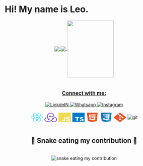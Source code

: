 <h1> Hi! My name is Leo. </h1>

<div align="center">
  <a href="https://github.com/Leeo-Henrique">
  <img height="180em"   align="center" src="https://github-readme-stats.vercel.app/api?username=Leeo-Henrique&show_icons=true&theme=react&include_all_commits=true&count_private=true"/>
  <img height="180em"  align="center" src="https://github-readme-stats.vercel.app/api/top-langs/?username=Leeo-Henrique&layout=compact&langs_count=7&theme=react" />
    <img align="center" width="148" height="180" src="https://media1.tenor.com/images/68e8337fb4eb7e40645d832c64762a8b/tenor.gif?itemid=19443613">

  
</div>
 <br>
 
 
<h3 align="center">Connect with me:</h3>
<div align="center"
    <a target="_blank" href="https://www.linkedin.com/in/leonardo-henrique-08396922a/">
      <img align="center" alt="LinkdeIN" width="22px" src="https://cdn.jsdelivr.net/npm/simple-icons@v3/icons/linkedin.svg" />
    </a>
    <a target="_blank" href="https://api.whatsapp.com/send?phone=553173008108">
      <img align="center" alt="Whatsapp" width="22px" src="https://cdn.jsdelivr.net/npm/simple-icons@v3/icons/whatsapp.svg" />
    </a>
    <a target="_blank" href="[https://www.instagram.com/ary.clenio/](https://www.instagram.com/leeo_henrique.17/)">
      <img align="center" alt="Instagram" width="22px" src="https://cdn.jsdelivr.net/npm/simple-icons@v3/icons/instagram.svg" />
    </a><br>
 </div>

<div align="center" valign="top"><br>
  <img align="center" alt="React" height="30" width="40" src="https://raw.githubusercontent.com/devicons/devicon/master/icons/react/react-original.svg">
  <img align="center" alt="Redux" height="30" width="40" src="https://raw.githubusercontent.com/devicons/devicon/master/icons/redux/redux-original.svg">
  <img align="center" alt="Js" height="30" width="40" src="https://raw.githubusercontent.com/devicons/devicon/master/icons/javascript/javascript-plain.svg">
  <img align="center" alt="Js" height="30" width="40" src="https://raw.githubusercontent.com/devicons/devicon/master/icons/typescript/typescript-plain.svg">
  <img align="center" alt="HTML" height="30" width="40" src="https://raw.githubusercontent.com/devicons/devicon/master/icons/html5/html5-original.svg">
  <img align="center" alt="CSS" height="30" width="40" src="https://raw.githubusercontent.com/devicons/devicon/master/icons/css3/css3-original.svg">
  <img align="center" alt="git" height="30" width="40" src="https://raw.githubusercontent.com/devicons/devicon/master/icons/git/git-original.svg">
  <img align="center" alt="git" height="30" width="40" src="https://cdn.worldvectorlogo.com/logos/nodejs-icon.svg">
</div><br>  
<div align="center">
  <h2>🐍 Snake eating my contribution 🐍</h2>
  <br>
  <img alt="snake eating my contribution" src="https://github.com/Leeo-Henrique/About-me/blob/output/github-contribution-grid-snake.svg">
  <br>
  <br>
  <br>
</div>
